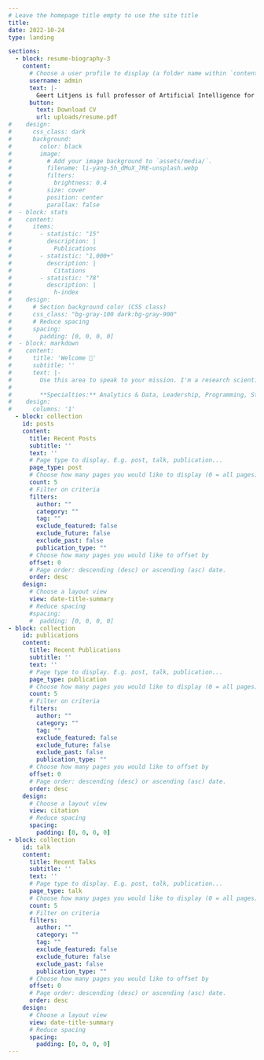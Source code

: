 ```yaml
---
# Leave the homepage title empty to use the site title
title:
date: 2022-10-24
type: landing

sections:
  - block: resume-biography-3
    content:
      # Choose a user profile to display (a folder name within `content/authors/`)
      username: admin
      text: |-
        Geert Litjens is full professor of Artificial Intelligence for analysis of medical images in radiology and pathology at Radboud University Medical Center and co-chairs the Computation Pathology Group within the Diagnostic Image Analysis Group. His work focusses on application of modern machine learning methods to oncological pathology. Furthermore, he leads and particaptes in several research project bridging the gap between medical specialties such as in prostate and pancreatic cancer. Last, within the European BIGPICTURE project he leads the work package on artificial intelligence.  
      button:
        text: Download CV
        url: uploads/resume.pdf        
#    design:
#      css_class: dark
#      background:
#        color: black
#        image:
#          # Add your image background to `assets/media/`.
#          filename: li-yang-5h_dMuX_7RE-unsplash.webp
#          filters:
#            brightness: 0.4
#          size: cover
#          position: center
#          parallax: false
#  - block: stats
#    content:
#      items:
#        - statistic: "15"
#          description: |
#            Publications
#        - statistic: "1,000+"
#          description: |
#            Citations
#        - statistic: "78"
#          description: |
#            h-index
#    design:
#      # Section background color (CSS class)
#      css_class: "bg-gray-100 dark:bg-gray-900"
#      # Reduce spacing
#      spacing:
#        padding: [0, 0, 0, 0]
#  - block: markdown
#    content:
#      title: 'Welcome 👋'
#      subtitle: ''
#      text: |-
#        Use this area to speak to your mission. I'm a research scientist in the Moonshot team at DeepMind. I blog about machine learning, deep learning, and moonshots.
#
#        **Specialties:** Analytics & Data, Leadership, Programming, Strategic Planning, Writing & Editing
#    design:
#      columns: '1'
  - block: collection
    id: posts
    content:
      title: Recent Posts
      subtitle: ''
      text: ''
      # Page type to display. E.g. post, talk, publication...
      page_type: post
      # Choose how many pages you would like to display (0 = all pages)
      count: 5
      # Filter on criteria
      filters:
        author: ""
        category: ""
        tag: ""
        exclude_featured: false
        exclude_future: false
        exclude_past: false
        publication_type: ""
      # Choose how many pages you would like to offset by
      offset: 0
      # Page order: descending (desc) or ascending (asc) date.
      order: desc
    design:
      # Choose a layout view
      view: date-title-summary
      # Reduce spacing
      #spacing:
      #  padding: [0, 0, 0, 0]
- block: collection
    id: publications      
    content:
      title: Recent Publications
      subtitle: ''
      text: ''
      # Page type to display. E.g. post, talk, publication...
      page_type: publication
      # Choose how many pages you would like to display (0 = all pages)
      count: 5
      # Filter on criteria
      filters:
        author: ""
        category: ""
        tag: ""
        exclude_featured: false
        exclude_future: false
        exclude_past: false
        publication_type: ""
      # Choose how many pages you would like to offset by
      offset: 0
      # Page order: descending (desc) or ascending (asc) date.
      order: desc
    design:
      # Choose a layout view
      view: citation
      # Reduce spacing
      spacing:
        padding: [0, 0, 0, 0]
- block: collection
    id: talk      
    content:
      title: Recent Talks
      subtitle: ''
      text: ''
      # Page type to display. E.g. post, talk, publication...
      page_type: talk
      # Choose how many pages you would like to display (0 = all pages)
      count: 5
      # Filter on criteria
      filters:
        author: ""
        category: ""
        tag: ""
        exclude_featured: false
        exclude_future: false
        exclude_past: false
        publication_type: ""
      # Choose how many pages you would like to offset by
      offset: 0
      # Page order: descending (desc) or ascending (asc) date.
      order: desc
    design:
      # Choose a layout view
      view: date-title-summary
      # Reduce spacing
      spacing:
        padding: [0, 0, 0, 0]    
---
```

